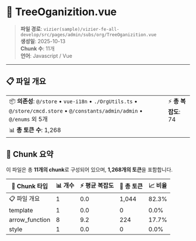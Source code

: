 # 📄 TreeOganizition.vue

> **파일 경로**: `vizier(sample)/vizier-fe-all-develop/src/pages/admin/subs/org/TreeOganizition.vue`  
> **생성일**: 2025-10-13  
> **Chunk 수**: 11개  
> **언어**: Javascript / Vue
---





## 📋 파일 개요

| | |
|--|--|
| 📦 **의존성**: `@/store` • `vue-i18n` • `./OrgUtils.ts` • `@/store/cmcd.store` • `@/constants/admin/admin` • `@/enums` 외 5개 | ⚡ **총 복잡도**: 74 |
| 📊 **총 토큰 수**: 1,268 |  |






## 🧩 Chunk 요약

이 파일은 총 **11개의 chunk**로 구성되어 있으며, **1,268개의 토큰**을 포함합니다.

| 🧩 Chunk 타입 | 📊 개수 | ⚡ 평균 복잡도 | 📝 총 토큰 | 📈 비율 |
|---------------|--------|-------------|----------|--------|
| 📋 파일 개요 | 1 | 0.0 | 1,044 | 82.3% |
| template | 1 | 0.0 | 0 | 0.0% |
| arrow_function | 8 | 9.2 | 224 | 17.7% |
| style | 1 | 0.0 | 0 | 0.0% |

